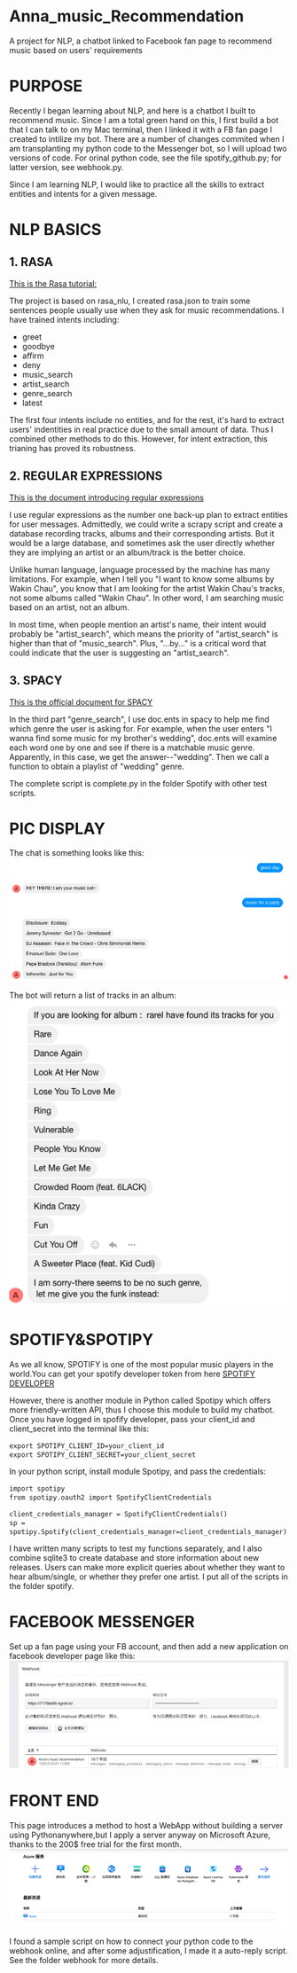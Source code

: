# Anna_music_Recommendation
A project for NLP, a chatbot linked to Facebook fan page to recommend music based on users' requirements

# PURPOSE
Recently I began learning about NLP, and here is a chatbot I built to recommend music.
Since I am a total green hand on this, I first build a bot that I can talk to on my Mac terminal, then I linked it with a FB fan page I created to intilize my bot.
There are a number of changes commited when I am transplanting my python code to the Messenger bot, so I will upload two versions of code. For orinal python code, see the file spotify_github.py; for latter version, see webhook.py.

Since I am learning NLP, I would like to practice all the skills to extract entities and intents for a given message.
# NLP BASICS
## 1. RASA
[This is the Rasa tutorial:](https://rasa.com/docs/rasa/user-guide/rasa-tutorial/)

The project is based on rasa_nlu, I created rasa.json to train some sentences people usually use when they ask for music recommendations. I have trained intents including:
  * greet
  * goodbye
  * affirm
  * deny
  * music_search
  * artist_search
  * genre_search
  * latest

The first four intents include no entities, and for the rest, it's hard to extract users' indentities in real practice due to the small amount of data. Thus I combined other methods to do this. However, for intent extraction, this trianing has proved its robustness.
## 2. REGULAR EXPRESSIONS
[This is the document introducing regular expressions](https://docs.python.org/2/library/re.html)

I use regular expressions as the number one back-up plan to extract entities for user messages. Admittedly, we could write a scrapy script and create a database recording tracks, albums and their corresponding artists. But it would be a large database, and sometimes ask the user directly whether they are implying an artist or an album/track is the better choice.

Unlike human language, language processed by the machine has many limitations. For example, when I tell you "I want to know some albums by Wakin Chau", you know that I am looking for the artist Wakin Chau's tracks, not some albums called "Wakin Chau". In other word, I am searching music based on an artist, not an album. 

In most time, when people mention an artist's name, their intent would probably be "artist_search", which means the priority of "artist_search" is higher than that of "music_search". Plus, "...by..." is a critical word that could indicate that the user is suggesting an "artist_search".
## 3. SPACY
[This is the official document for SPACY](https://spacy.io/api/doc)

In the third part "genre_search", I use doc.ents in spacy to help me find which genre the user is asking for. For example, when the user enters "I wanna find some music for my brother's wedding", doc.ents will examine each word one by one and see if there is a matchable music genre. Apparently, in this case, we get the answer--"wedding". Then we call a function to obtain a playlist of "wedding" genre.

The complete script is complete.py in the folder Spotify with other test scripts.

# PIC DISPLAY
The chat is something looks like this:
![Alt text](https://github.com/Georgeanna-Li/Anna_music_Recommendation/blob/master/art/pic1.png)

The bot will return a list of tracks in an album:
![Alt text](https://github.com/Georgeanna-Li/Anna_music_Recommendation/blob/master/art/pic2.png)

# SPOTIFY&SPOTIPY
As we all know, SPOTIFY is one of the most popular music players in the world.You can get your spotify developer token from here [SPOTIFY DEVELOPER](https://developer.spotify.com/dashboard/login)

However, there is another module in Python called Spotipy which offers more friendly-written API, thus I choose this module to build my chatbot.
Once you have logged in spofify developer, pass your client_id and client_secret into the terminal like this:
```
export SPOTIPY_CLIENT_ID=your_client_id
export SPOTIPY_CLIENT_SECRET=your_client_secret
```
In your python script, install module Spotipy, and pass the credentials:
```
import spotipy
from spotipy.oauth2 import SpotifyClientCredentials
```
```
client_credentials_manager = SpotifyClientCredentials()
sp = spotipy.Spotify(client_credentials_manager=client_credentials_manager)
```
I have written many scripts to test my functions separately, and I also combine sqlite3 to create database and store information about new releases. Users can make more explicit queries about whether they want to hear album/single, or whether they prefer one artist. I put all of the scripts in the folder spotify.

# FACEBOOK MESSENGER
Set up a fan page using your FB account, and then add a new application on facebook developer page like this:
![Alt text](https://github.com/Georgeanna-Li/Anna_music_Recommendation/blob/master/art/fb.png)

# FRONT END
This page introduces a method to host a WebApp without building a server using Pythonanywhere,but I apply a server anyway on Microsoft Azure, thanks to the 200$ free trial for the first month.
![Alt text](https://github.com/Georgeanna-Li/Anna_music_Recommendation/blob/master/art/azure.png)

I found a sample script on how to connect your python code to the webhook online, and after some adjustification, I made it a auto-reply script. See the folder webhook for more details.

